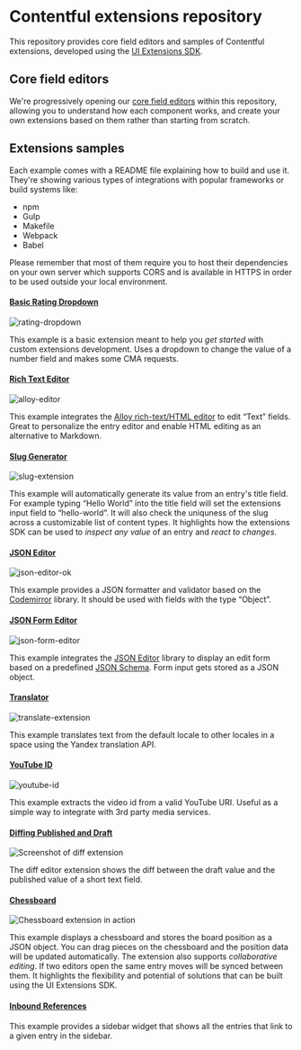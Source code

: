 # Contentful extensions repository

This repository provides core field editors and samples of Contentful
extensions, developed using the [UI Extensions SDK](https://github.com/contentful/ui-extensions-sdk).

## Core field editors

We're progressively opening our [core field editors](./core-field-editors)
within this repository, allowing you to understand how each component works, and
create your own extensions based on them rather than starting from scratch.

## Extensions samples

Each example comes with a README file explaining how to build and use it.
They're showing various types of integrations with popular frameworks or build
systems like:
- npm
- Gulp
- Makefile
- Webpack
- Babel

Please remember that most of them require you to host their dependencies on your
 own server which supports CORS and is available in HTTPS in order to be used
outside your local environment.

#### [Basic Rating Dropdown](./samples/rating-dropdown)

![rating-dropdown](http://contentful.github.io/extensions/assets/rating-dropdown.png)

This example is a basic extension meant to help you *get started* with custom
extensions development. Uses a dropdown to change the value of a number field
and makes some CMA requests.

#### [Rich Text Editor](./samples/alloy-editor)

![alloy-editor](http://contentful.github.io/extensions/assets/alloy-editor.png)

This example integrates the [Alloy rich-text/HTML editor](http://alloyeditor.com/)
to edit “Text” fields. Great to personalize the entry editor and enable HTML
editing as an alternative to Markdown.

#### [Slug Generator](./samples/slug)

![slug-extension](http://contentful.github.io/extensions/assets/slug-widget.png)

This example will automatically generate its value from an entry's title field.
For example typing “Hello World” into the title field will set the extensions
input field to “hello-world”. It will also check the uniquness of the slug
across a customizable list of content types. It highlights how the extensions
SDK can be used to *inspect any value* of an entry and *react to changes*.

#### [JSON Editor](./samples/json-editor)

![json-editor-ok](http://contentful.github.io/extensions/assets/json-editor.png)

This example provides a JSON formatter and validator based on the [Codemirror](http://codemirror.net)
library. It should be used with fields with the type “Object”.

#### [JSON Form Editor](./samples/json-form-editor)

![json-form-editor](http://contentful.github.io/extensions/assets/json-form-editor.png)

This example integrates the [JSON Editor](https://github.com/jdorn/json-editor)
library to display an edit form based on a predefined [JSON Schema](https://json-schema.org/).
Form input gets stored as a JSON object.

#### [Translator](./samples/translate)

![translate-extension](http://contentful.github.io/extensions/assets/translate-widget.png)

This example translates text from the default locale to other locales in a space
using the Yandex translation API.

#### [YouTube ID](./samples/youtube-id)

![youtube-id](http://contentful.github.io/extensions/assets/youtube-id.png)

This example extracts the video id from a valid YouTube URI. Useful as a simple
way to integrate with 3rd party media services.

#### [Diffing Published and Draft](./samples/diff)

![Screenshot of diff extension](http://contentful.github.io/extensions/assets/diff-extension.png)

The diff editor extension shows the diff between the draft value and the
published value of a short text field.

#### [Chessboard](./samples/chessboard)

![Chessboard extension in action](http://contentful.github.io/extensions/assets/chessboard.gif)

This example displays a chessboard and stores the board position as a JSON
object. You can drag pieces on the chessboard and the position data will be
updated automatically. The extension also supports *collaborative editing*. If
two editors open the same entry moves will be synced between them. It highlights
the flexibility and potential of solutions that can be built using the UI
Extensions SDK.

#### [Inbound References](./samples/inbound-references)

This example provides a sidebar widget that shows all the entries that link to a given entry in the sidebar.